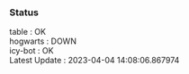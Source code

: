 ### Status


table : OK  
hogwarts : DOWN  
icy-bot : OK  
Latest Update : 2023-04-04 14:08:06.867974
